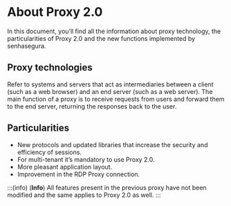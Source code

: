 # About Proxy 2.0

In this document, you’ll find all the information about proxy technology, the particularities of Proxy 2.0 and the new functions implemented by senhasegura.

## Proxy technologies
Refer to systems and servers that act as intermediaries between a client (such as a web browser) and an end server (such as a web server). The main function of a proxy is to receive requests from users and forward them to the end server, returning the responses back to the user.

## Particularities

* New protocols and updated libraries that increase the security and efficiency of sessions.
* For multi-tenant it’s mandatory to use Proxy 2.0.
* More pleasant application layout.
* Improvement in the RDP Proxy connection.

:::(info) (**Info**)
All features present in the previous proxy have not been modified and the same applies to Proxy 2.0 as well.
:::
